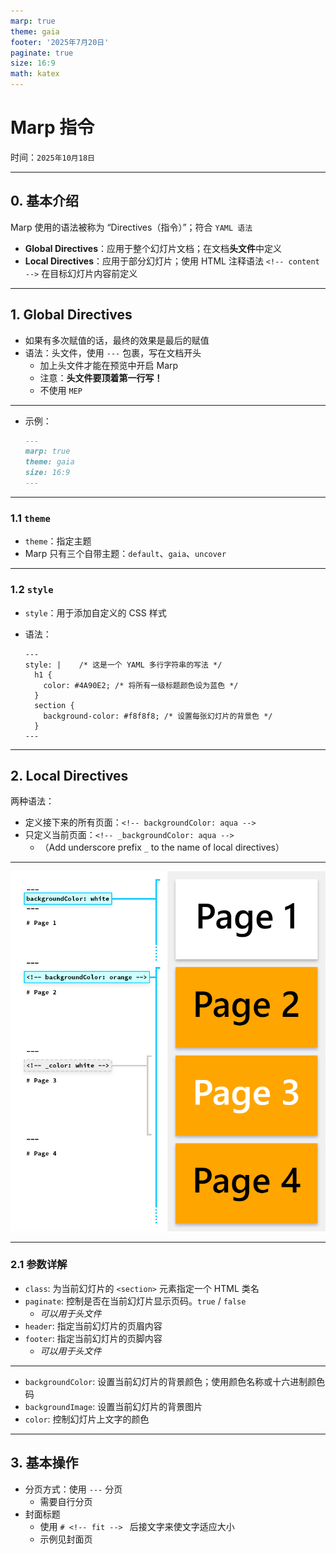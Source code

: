 ```yaml
---
marp: true
theme: gaia
footer: '2025年7月20日'
paginate: true
size: 16:9
math: katex
---
```


# <!-- fit --> Marp 指令

时间：`2025年10月18日`

---

## 0. 基本介绍

Marp 使用的语法被称为 “Directives（指令）”；符合 `YAML 语法`

- **Global Directives**：应用于整个幻灯片文档；在文档**头文件**中定义
- **Local Directives**：应用于部分幻灯片；使用 HTML 注释语法 `<!-- content -->` 在目标幻灯片内容前定义

---

## 1. Global Directives

- 如果有多次赋值的话，最终的效果是最后的赋值
- 语法：头文件，使用 `---` 包裹，写在文档开头
  - 加上头文件才能在预览中开启 Marp
  - 注意：**头文件要顶着第一行写！**
  - 不使用 `MEP`

---

- 示例：

  ```markdown
  ---
  marp: true
  theme: gaia
  size: 16:9
  ---
  ```

---

### 1.1 `theme`

- `theme`：指定主题
- Marp 只有三个自带主题：`default`、`gaia`、`uncover`

---

### 1.2 `style`

- `style`：用于添加自定义的 CSS 样式
- 语法：

  ```
  ---
  style: |    /* 这是一个 YAML 多行字符串的写法 */
    h1 {
      color: #4A90E2; /* 将所有一级标题颜色设为蓝色 */
    }
    section {
      background-color: #f8f8f8; /* 设置每张幻灯片的背景色 */
    }
  ---
  ```

---

## 2. Local Directives

两种语法：

- 定义接下来的所有页面：`<!-- backgroundColor: aqua -->`
- 只定义当前页面：`<!-- _backgroundColor: aqua -->`
  - （Add underscore prefix `_` to the name of local directives）

---

![fit bg](./images/6.1-1-local_directives.png)

---

### 2.1 参数详解

- `class`: 为当前幻灯片的 `<section>` 元素指定一个 HTML 类名
- `paginate`: 控制是否在当前幻灯片显示页码。`true` / `false`
  - *可以用于头文件*
- `header`: 指定当前幻灯片的页眉内容
- `footer`: 指定当前幻灯片的页脚内容
  - *可以用于头文件*

---

- `backgroundColor`: 设置当前幻灯片的背景颜色；使用颜色名称或十六进制颜色码
- `backgroundImage`: 设置当前幻灯片的背景图片
- `color`: 控制幻灯片上文字的颜色

---

## 3. 基本操作

- 分页方式：使用 `---` 分页
  - 需要自行分页
- 封面标题
  - 使用 `# <!-- fit --> ` 后接文字来使文字适应大小
  - 示例见封面页
